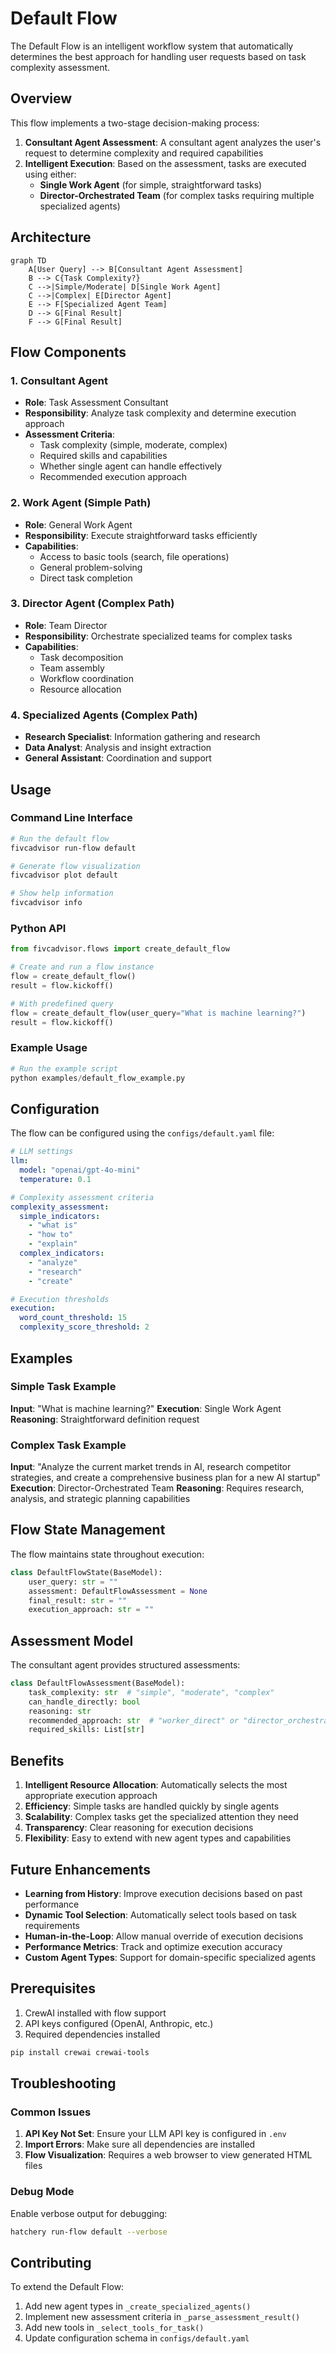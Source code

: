 # Default Flow

The Default Flow is an intelligent workflow system that automatically determines the best approach for handling user requests based on task complexity assessment.

## Overview

This flow implements a two-stage decision-making process:

1. **Consultant Agent Assessment**: A consultant agent analyzes the user's request to determine complexity and required capabilities
2. **Intelligent Execution**: Based on the assessment, tasks are executed using either:
   - **Single Work Agent** (for simple, straightforward tasks)
   - **Director-Orchestrated Team** (for complex tasks requiring multiple specialized agents)

## Architecture

```mermaid
graph TD
    A[User Query] --> B[Consultant Agent Assessment]
    B --> C{Task Complexity?}
    C -->|Simple/Moderate| D[Single Work Agent]
    C -->|Complex| E[Director Agent]
    E --> F[Specialized Agent Team]
    D --> G[Final Result]
    F --> G[Final Result]
```

## Flow Components

### 1. Consultant Agent
- **Role**: Task Assessment Consultant
- **Responsibility**: Analyze task complexity and determine execution approach
- **Assessment Criteria**:
  - Task complexity (simple, moderate, complex)
  - Required skills and capabilities
  - Whether single agent can handle effectively
  - Recommended execution approach

### 2. Work Agent (Simple Path)
- **Role**: General Work Agent
- **Responsibility**: Execute straightforward tasks efficiently
- **Capabilities**: 
  - Access to basic tools (search, file operations)
  - General problem-solving
  - Direct task completion

### 3. Director Agent (Complex Path)
- **Role**: Team Director
- **Responsibility**: Orchestrate specialized teams for complex tasks
- **Capabilities**:
  - Task decomposition
  - Team assembly
  - Workflow coordination
  - Resource allocation

### 4. Specialized Agents (Complex Path)
- **Research Specialist**: Information gathering and research
- **Data Analyst**: Analysis and insight extraction
- **General Assistant**: Coordination and support

## Usage

### Command Line Interface

```bash
# Run the default flow
fivcadvisor run-flow default

# Generate flow visualization
fivcadvisor plot default

# Show help information
fivcadvisor info
```

### Python API

```python
from fivcadvisor.flows import create_default_flow

# Create and run a flow instance
flow = create_default_flow()
result = flow.kickoff()

# With predefined query
flow = create_default_flow(user_query="What is machine learning?")
result = flow.kickoff()
```

### Example Usage

```python
# Run the example script
python examples/default_flow_example.py
```

## Configuration

The flow can be configured using the `configs/default.yaml` file:

```yaml
# LLM settings
llm:
  model: "openai/gpt-4o-mini"
  temperature: 0.1

# Complexity assessment criteria
complexity_assessment:
  simple_indicators:
    - "what is"
    - "how to"
    - "explain"
  complex_indicators:
    - "analyze"
    - "research"
    - "create"

# Execution thresholds
execution:
  word_count_threshold: 15
  complexity_score_threshold: 2
```

## Examples

### Simple Task Example
**Input**: "What is machine learning?"
**Execution**: Single Work Agent
**Reasoning**: Straightforward definition request

### Complex Task Example
**Input**: "Analyze the current market trends in AI, research competitor strategies, and create a comprehensive business plan for a new AI startup"
**Execution**: Director-Orchestrated Team
**Reasoning**: Requires research, analysis, and strategic planning capabilities

## Flow State Management

The flow maintains state throughout execution:

```python
class DefaultFlowState(BaseModel):
    user_query: str = ""
    assessment: DefaultFlowAssessment = None
    final_result: str = ""
    execution_approach: str = ""
```

## Assessment Model

The consultant agent provides structured assessments:

```python
class DefaultFlowAssessment(BaseModel):
    task_complexity: str  # "simple", "moderate", "complex"
    can_handle_directly: bool
    reasoning: str
    recommended_approach: str  # "worker_direct" or "director_orchestrated"
    required_skills: List[str]
```

## Benefits

1. **Intelligent Resource Allocation**: Automatically selects the most appropriate execution approach
2. **Efficiency**: Simple tasks are handled quickly by single agents
3. **Scalability**: Complex tasks get the specialized attention they need
4. **Transparency**: Clear reasoning for execution decisions
5. **Flexibility**: Easy to extend with new agent types and capabilities

## Future Enhancements

- **Learning from History**: Improve execution decisions based on past performance
- **Dynamic Tool Selection**: Automatically select tools based on task requirements
- **Human-in-the-Loop**: Allow manual override of execution decisions
- **Performance Metrics**: Track and optimize execution accuracy
- **Custom Agent Types**: Support for domain-specific specialized agents

## Prerequisites

1. CrewAI installed with flow support
2. API keys configured (OpenAI, Anthropic, etc.)
3. Required dependencies installed

```bash
pip install crewai crewai-tools
```

## Troubleshooting

### Common Issues

1. **API Key Not Set**: Ensure your LLM API key is configured in `.env`
2. **Import Errors**: Make sure all dependencies are installed
3. **Flow Visualization**: Requires a web browser to view generated HTML files

### Debug Mode

Enable verbose output for debugging:

```bash
hatchery run-flow default --verbose
```

## Contributing

To extend the Default Flow:

1. Add new agent types in `_create_specialized_agents()`
2. Implement new assessment criteria in `_parse_assessment_result()`
3. Add new tools in `_select_tools_for_task()`
4. Update configuration schema in `configs/default.yaml`